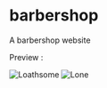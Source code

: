 # barbershop
 A barbershop website

Preview :

![Loathsome](https://user-images.githubusercontent.com/77470204/146087559-0a949505-7495-4de9-8c13-13fb11b59a54.gif)
![Lone](https://user-images.githubusercontent.com/77470204/146088028-2b14a725-5452-404c-9eb7-3bf37030b149.gif)

